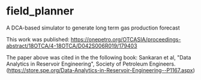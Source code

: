 # field_planner
A DCA-based simulator to generate long term gas production forecast

This work was published: https://onepetro.org/OTCASIA/proceedings-abstract/18OTCA/4-18OTCA/D042S006R019/179403

The paper above was cited in the the following book:
Sankaran et al, "Data Analytics in Reservoir Engineering", Society of Petroleum Engineers. (https://store.spe.org/Data-Analytics-in-Reservoir-Engineering--P1167.aspx)
